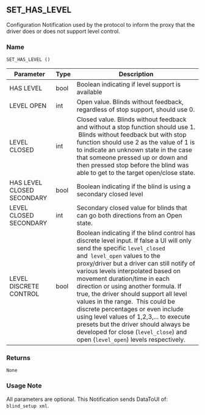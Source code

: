 ## SET\_HAS\_LEVEL

Configuration Notification used by the protocol to inform the proxy that the driver does or does not support level control.

### Name

`SET_HAS_LEVEL ()`


| Parameter                  | Type | Description                                                                                                                                                                                                                                                                                                                                                                                                                                                                                                                                                                                               |
| -------------------------- | ---- | --------------------------------------------------------------------------------------------------------------------------------------------------------------------------------------------------------------------------------------------------------------------------------------------------------------------------------------------------------------------------------------------------------------------------------------------------------------------------------------------------------------------------------------------------------------------------------------------------------- |
| HAS LEVEL                  | bool | Boolean indicating if level support is available                                                                                                                                                                                                                                                                                                                                                                                                                                                                                                                                                          |
| LEVEL OPEN                 | int  | Open value. Blinds without feedback, regardless of stop support, should use 0.                                                                                                                                                                                                                                                                                                                                                                                                                                                                                                                            |
| LEVEL CLOSED               | int  | Closed value. Blinds without feedback and without a stop function should use 1.  Blinds without feedback but with stop function should use 2 as the value of 1 is to indicate an unknown state in the case that someone pressed up or down and then pressed stop before the blind was able to get to the target open/close state.                                                                                                                                                                                                                                                                         |
| HAS LEVEL CLOSED SECONDARY | bool | Boolean indicating if the blind is using a secondary closed level                                                                                                                                                                                                                                                                                                                                                                                                                                                                                                                                         |
| LEVEL CLOSED SECONDARY     | int  | Secondary closed value for blinds that can go both directions from an Open state.                                                                                                                                                                                                                                                                                                                                                                                                                                                                                                                         |
| LEVEL DISCRETE CONTROL     | bool | Boolean indicating if the blind control has discrete level input. If false a UI will only send the specific `level_closed` and` level_open` values to the proxy/driver but a driver can still notify of various levels interpolated based on movement duration/time in each direction or using another formula. If true, the driver should support all level values in the range.  This could be discrete percentages or even include using level values of 1,2,3,... to execute presets but the driver should always be developed for close (`level_close`) and open (`level_open`) levels respectively. |


### Returns

`None`


### Usage Note

All parameters are optional. This Notification sends DataToUI of: `blind_setup xml`.